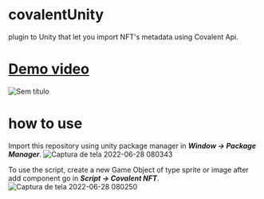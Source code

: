 # covalentUnity
plugin to Unity that let you import NFT's metadata using Covalent Api.
# [Demo video](https://youtu.be/2jCsgD0pSOk)
![Sem título](https://user-images.githubusercontent.com/52639395/176168601-9aab4dd4-f42e-42b4-a6dc-87ce7cf77d16.jpg)

# how to use
Import this repository using unity package manager in ***Window -> Package Manager***.
![Captura de tela 2022-06-28 080343](https://user-images.githubusercontent.com/52639395/176168175-9f111900-906d-46db-aae3-c88c2eff32fe.png)

To use the script, create a new Game Object of type sprite or image after add component go in ***Script -> Covalent NFT***.
![Captura de tela 2022-06-28 080250](https://user-images.githubusercontent.com/52639395/176168189-fec54246-c65a-457f-b915-2c6d01d48d5a.png)
